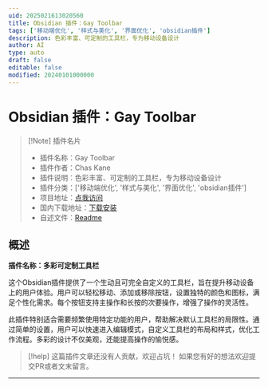 ```yaml
---
uid: 2025021613020560
title: Obsidian 插件：Gay Toolbar
tags: ['移动端优化', '样式与美化', '界面优化', 'obsidian插件']
description: 色彩丰富、可定制的工具栏，专为移动设备设计
author: AI
type: auto
draft: false
editable: false
modified: 20240101000000
---
```


# Obsidian 插件：Gay Toolbar

> [!Note] 插件名片
> - 插件名称：Gay Toolbar
> - 插件作者：Chas Kane
> - 插件说明：色彩丰富、可定制的工具栏，专为移动设备设计
> - 插件分类：['移动端优化', '样式与美化', '界面优化', 'obsidian插件']
> - 项目地址：[点我访问](https://github.com/ChasKane/gay-toolbar)
> - 国内下载地址：[下载安装](https://pkmer.cn/products/plugin/pluginMarket/?gay-toolbar)
> - 自述文件：[Readme](https://ghproxy.net/https://raw.githubusercontent.com/ChasKane/gay-toolbar/main/README.md)



## 概述

**插件名称：多彩可定制工具栏**

这个Obsidian插件提供了一个生动且可完全自定义的工具栏，旨在提升移动设备上的用户体验。用户可以轻松移动、添加或移除按钮，设置独特的颜色和图标，满足个性化需求。每个按钮支持主操作和长按的次要操作，增强了操作的灵活性。

此插件特别适合需要频繁使用特定功能的用户，帮助解决默认工具栏的局限性。通过简单的设置，用户可以快速进入编辑模式，自定义工具栏的布局和样式，优化工作流程。多彩的设计不仅美观，还能提高操作的愉悦感。


> [!help] 
> 这篇插件文章还没有人贡献，欢迎占坑！
> 如果您有好的想法欢迎提交PR或者文末留言。
> 

---




